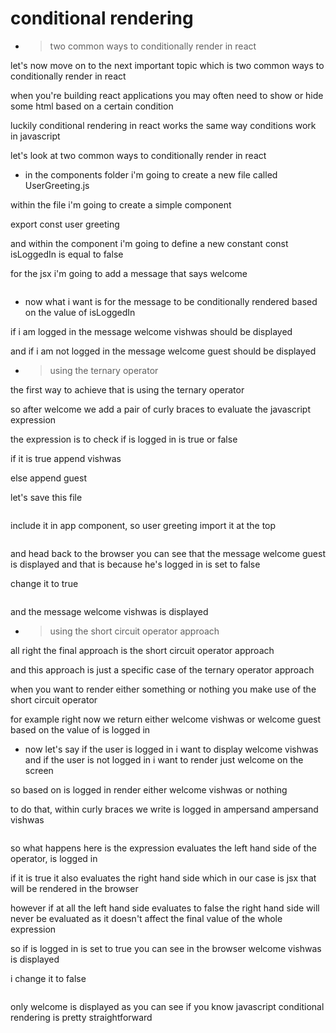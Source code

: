 # conditional rendering

- > two common ways to conditionally render in react

let's now move on to the next important
topic which is two common ways to conditionally render in react

when you're building react applications
you may often need to show or hide some html based on a certain condition

luckily conditional rendering in react works the same way conditions work in
javascript

let's look at two common ways to conditionally render in react

- in the components folder i'm going to create a new file called
  UserGreeting.js

within the file i'm going to create a
simple component

export const user greeting

and within the component i'm going to define a new constant
const isLoggedIn is equal to false

for the jsx i'm going to add a message
that says welcome

```js

```

- now what i want is for the message to be conditionally rendered
  based on the value of isLoggedIn

if i am logged in the message welcome vishwas should be displayed

and if i am not logged in the message welcome guest
should be displayed

- > using the ternary operator

the first way to achieve that is using the ternary operator

so after welcome we add a pair of curly braces to evaluate the javascript expression

the expression is to check if is logged in is true or false

if it is true append vishwas

else append guest

let's save this file

```js

```

include it in app component, so user greeting
import it at the top

```js

```

and head back to the browser
you can see that the message welcome guest is displayed and that is because he's logged in is set to false

change it to true

```js

```

and the message welcome vishwas is
displayed

- > using the short circuit operator approach

all right the final approach is the short circuit operator approach

and this approach is just a specific case of the ternary operator approach

when you want to render either something or nothing you make use of the short circuit operator

for example right now we return either welcome vishwas or welcome guest based
on the value of is logged in

- now let's say if the user is logged in i want to display welcome vishwas and if the user is not logged in i want to render just welcome on the screen

so based on is logged in render either
welcome vishwas or nothing

to do that, within curly braces we write is logged in ampersand ampersand
vishwas

```js

```

so what happens here is the expression evaluates the left hand side of the
operator, is logged in

if it is true it also evaluates the
right hand side which in our case is jsx that will be rendered in the browser

however if at all the left hand side evaluates to false the right hand side
will never be evaluated as it doesn't affect the final value of the whole expression

so if is logged in is set to true you can see in the browser welcome
vishwas is displayed

i change it to false

```js

```

only welcome is displayed as you can see if you know javascript
conditional rendering is pretty straightforward
